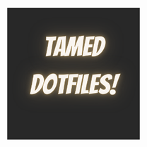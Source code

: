 <p align="center">
<img src="Dotfiles.png" height="300px" width="300px"
     alt="Markdown Monster icon"/>
</p>
